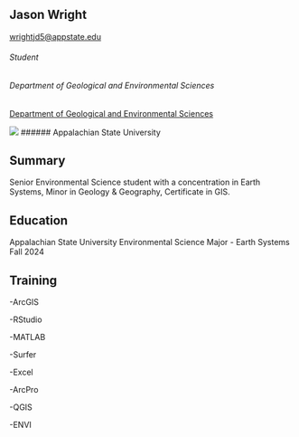 Jason Wright
------------

wrightjd5@appstate.edu

###### Student
###### Department of Geological and Environmental Sciences
[Department of Geological and Environmental Sciences](https://earth.appstate.edu/)

<img src="https://www.appstate.edu/~heckertab/images/appgeo.jpg"/>
###### Appalachian State University

Summary
---------

Senior Environmental Science student with a concentration in Earth Systems, Minor in Geology & Geography, Certificate in GIS. 


Education
----------
Appalachian State University
    Environmental Science Major - Earth Systems
    Fall 2024

Training
---------
-ArcGIS

-RStudio

-MATLAB

-Surfer

-Excel

-ArcPro

-QGIS

-ENVI



